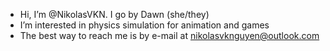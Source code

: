 - Hi, I’m @NikolasVKN. I go by Dawn (she/they)
- I’m interested in physics simulation for animation and games
- The best way to reach me is by e-mail at nikolasvknguyen@outlook.com

<!---
NikolasVKN/NikolasVKN is a ✨ special ✨ repository because its `README.md` (this file) appears on your GitHub profile.
You can click the Preview link to take a look at your changes.
--->
